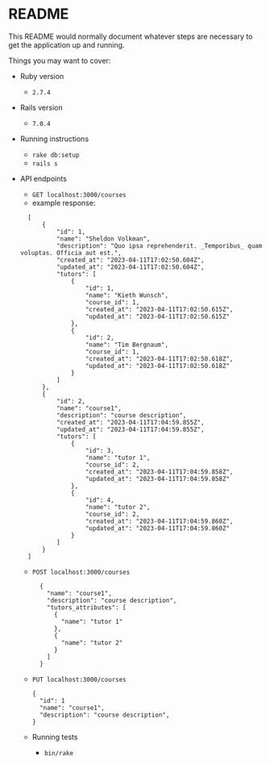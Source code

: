 # README

This README would normally document whatever steps are necessary to get the
application up and running.

Things you may want to cover:

* Ruby version
  * `2.7.4`

* Rails version
  * `7.0.4`
 
* Running instructions
  * `rake db:setup`
  * `rails s`


* API endpoints
  * `GET localhost:3000/courses`
   * example response:
   ```
     [
         {
             "id": 1,
             "name": "Sheldon Volkman",
             "description": "Quo ipsa reprehenderit. _Temporibus_ quam voluptas. Officia aut est.",
             "created_at": "2023-04-11T17:02:50.604Z",
             "updated_at": "2023-04-11T17:02:50.604Z",
             "tutors": [
                 {
                     "id": 1,
                     "name": "Kieth Wunsch",
                     "course_id": 1,
                     "created_at": "2023-04-11T17:02:50.615Z",
                     "updated_at": "2023-04-11T17:02:50.615Z"
                 },
                 {
                     "id": 2,
                     "name": "Tim Bergnaum",
                     "course_id": 1,
                     "created_at": "2023-04-11T17:02:50.618Z",
                     "updated_at": "2023-04-11T17:02:50.618Z"
                 }
             ]
         },
         {
             "id": 2,
             "name": "course1",
             "description": "course description",
             "created_at": "2023-04-11T17:04:59.855Z",
             "updated_at": "2023-04-11T17:04:59.855Z",
             "tutors": [
                 {
                     "id": 3,
                     "name": "tutor 1",
                     "course_id": 2,
                     "created_at": "2023-04-11T17:04:59.858Z",
                     "updated_at": "2023-04-11T17:04:59.858Z"
                 },
                 {
                     "id": 4,
                     "name": "tutor 2",
                     "course_id": 2,
                     "created_at": "2023-04-11T17:04:59.860Z",
                     "updated_at": "2023-04-11T17:04:59.860Z"
                 }
             ]
         }
     ]
   ```

  * `POST localhost:3000/courses`
    ```
      {
        "name": "course1",
        "description": "course description",
        "tutors_attributes": [
          {
            "name": "tutor 1"
          },
          {
            "name": "tutor 2"
          }
        ]
      }
     ```
     
  * `PUT localhost:3000/courses`
      ```
      {
        "id": 1
        "name": "course1",
        "description": "course description",
      }
      ```
      
  * Running tests
    * `bin/rake`
